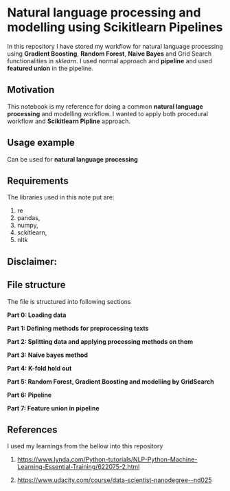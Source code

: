 # Natural language processing and modelling using Scikitlearn Pipelines
In this repository I have stored my workflow for natural language processing using **Gradient Boosting**, **Random Forest**, **Naive Bayes** and Grid Search functionalities in *sklearn*. I used normal approach and **pipeline** and used **featured union** in the pipeline.

## Motivation

This notebook is my reference for doing a common **natural language processing** and modelling workflow. I wanted to apply both procedural workflow and **Scikitlearn Pipline** approach.

## Usage example

Can be used for **natural language processing**

## Requirements

The libraries used in this note put are:
1. re
2. pandas,
3. numpy,
4. sckitlearn,
5. nltk

## Disclaimer:

## File structure

The file is structured into following sections

**Part 0: Loading data**

**Part 1: Defining methods for preprocessing texts**

**Part 2: Splitting data and applying processing methods on them**

**Part 3: Naive bayes method**

**Part 4: K-fold hold out**

**Part 5: Random Forest, Gradient Boosting and modelling by GridSearch**

**Part 6: Pipeline**

**Part 7: Feature union in pipeline**


## References

I used my learnings from the bellow into this repository

1. https://www.lynda.com/Python-tutorials/NLP-Python-Machine-Learning-Essential-Training/622075-2.html

2. https://www.udacity.com/course/data-scientist-nanodegree--nd025


